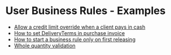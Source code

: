 # User Business Rules - Examples

- [Allow a credit limit override when a client pays in cash](https://github.com/ErpNetDocs/tech/blob/master/advanced/user-business-rules/examples/credit-limit-override.md)
- [How to set DeliveryTerms in purchase invoice](https://github.com/ErpNetDocs/tech/blob/master/advanced/user-business-rules/examples/set-deliveryterms.md)
- [How to start a business rule only on first releasing](https://github.com/ErpNetDocs/tech/blob/master/advanced/user-business-rules/examples/start-business-rule.md)
- [Whole quantity validation](https://github.com/ErpNetDocs/tech/blob/master/advanced/user-business-rules/examples/whole-quantity-validation.md)
